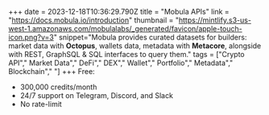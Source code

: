 +++
date = 2023-12-18T10:36:29.790Z
title = "Mobula APIs"
link = "https://docs.mobula.io/introduction"
thumbnail = "https://mintlify.s3-us-west-1.amazonaws.com/mobulalabs/_generated/favicon/apple-touch-icon.png?v=3"
snippet="Mobula provides curated datasets for builders: market data with __Octopus__, wallets data, metadata with __Metacore__, alongside with REST, GraphSQL & SQL interfaces to query them."
tags = ["Crypto API"," Market Data"," DeFi"," DEX"," Wallet"," Portfolio"," Metadata"," Blockchain"," "]
+++
Free:
- 300,000 credits/month	
- 24/7 support on Telegram, Discord, and Slack
- No rate-limit 
